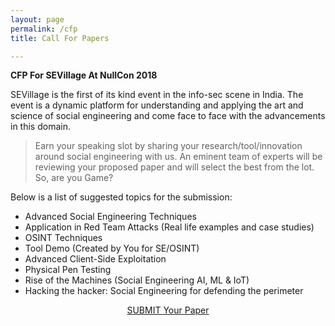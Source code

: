 ```yaml
---
layout: page
permalink: /cfp
title: Call For Papers

---
```

**CFP For SEVillage At NullCon 2018**


SEVillage is the first of its kind event in the info-sec scene in India. The event is a dynamic platform for understanding and applying the art and science of social engineering and come face to face with the advancements in this domain.

> Earn your speaking slot by sharing your research/tool/innovation around social engineering with us. An eminent team of experts will be reviewing your proposed paper and will select the best from the lot. So, are you Game?

Below is a list of suggested topics for the submission:
* Advanced Social Engineering Techniques
* Application in Red Team Attacks (Real life examples and case studies) 
* OSINT Techniques
* Tool Demo (Created by You for SE/OSINT)
* Advanced Client-Side Exploitation
* Physical Pen Testing
* Rise of the Machines (Social Engineering AI, ML &amp; IoT) 
* Hacking the hacker: Social Engineering for defending the perimeter

<center><a href="https://docs.google.com/forms/d/e/1FAIpQLSd-dMgdeOjJr4E1VfycPXZ8ClLbm9Yn0kmCbNW7hYO3a5L0cQ/viewform" class="button">SUBMIT Your Paper</a></center>
